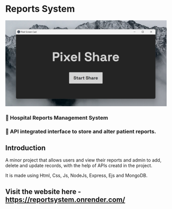 # Reports System
![Reports System](/ss.png)

### 🌟 Hospital Reports Management System
### 🚀 API integrated interface to store and alter patient reports.

## Introduction

A minor project that allows users and view their reports and admin to add, delete and update records, with the help of APIs creatd in the project.

It is made using Html, Css, Js, NodeJs, Express, Ejs and MongoDB.

## Visit the website here - https://reportsystem.onrender.com/